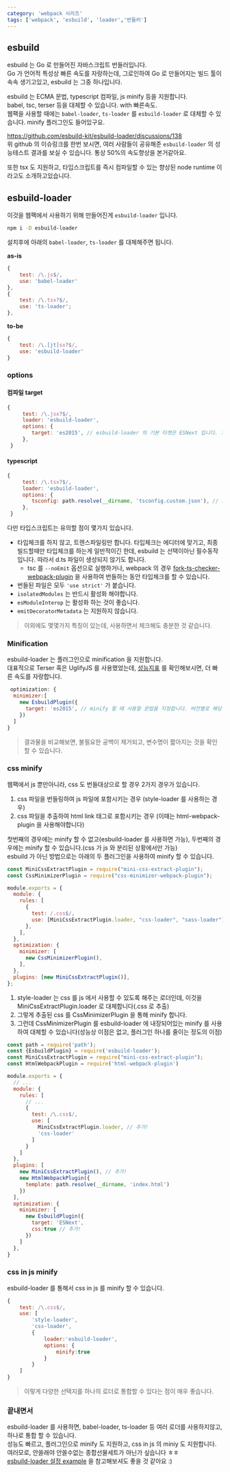 ```yaml
---
category: 'webpack 시리즈'
tags: ['webpack', 'esbuild', 'loader','번들러']
---
```


## esbuild 

esbuild 는 Go 로 만들어진 자바스크립트 번들러입니다.   
Go 가 언어적 특성상 빠른 속도를 자랑하는데, 그로인하여 Go 로 만들어지는 빌드 툴이 속속 생기고있고, esbuild 는 그중 하나입니다.   

esbuild 는 ECMA 문법, typescript 컴파일, js minify 등을 지원합니다.   
babel, tsc, terser 등을 대체할 수 있습니다. with 빠른속도.   
웹팩을 사용할 때에는 `babel-loader`, `ts-loader` 를 `esbuild-loader` 로 대체할 수 있습니다. minify 플러그인도 들어있구요.   

https://github.com/esbuild-kit/esbuild-loader/discussions/138   
위 github 의 이슈링크를 한번 보시면, 여러 사람들이 공유해준 `esbuild-loader` 의 성능테스트 결과를 보실 수 있습니다. 통상 50%의 속도향상을 본거같아요.

또한 tsx 도 지원하고, 타입스크립트를 즉시 컴파일할 수 있는 향상된 node runtime 이라고도 소개하고있습니다.

## esbuild-loader

이것을 웹팩에서 사용하기 위해 만들어진게 `esbuild-loader` 입니다.   

```bash
npm i -D esbuild-loader
```

설치후에 아래의 `babel-loader`, `ts-loader` 를 대체해주면 됩니다.

**as-is**
```js
{
    test: /\.js$/,
    use: 'babel-loader'
},
{
    test: /\.tsx?$/,
    use: 'ts-loader';
},
```

**to-be**
```js
{
    test: /\.[jt]sx?$/,
    use: 'esbuild-loader'
}
```

### options

#### 컴파일 target

```js
{
     test: /\.jsx?$/,
     loader: 'esbuild-loader',
     options: {
        target: 'es2015', // esbuild-loader 의 기본 타켓은 ESNext 입니다. 기본적으로 어떤 transpile 도 하지 않기 때문에, 이 옵션을 통해 타겟을 지정해주어야합니다.
     },
 }
```

#### typescript

```js
{
     test: /\.tsx?$/,
     loader: 'esbuild-loader',
     options: {
        tsconfig: path.resolve(__dirname, 'tsconfig.custom.json'), // 프로젝트의 루트에 tscofnig.json 이있다면, 자동으로 인식합니다. 하지만 지정하고싶다면, 이 옵션을 통해 tsconfig 를 지정해주어야합니다.
     },
 }
```

다만 타입스크립트는 유의할 점이 몇가지 있습니다.   

- 타입체크를 하지 않고, 트렌스파일링만 합니다. 타입체크는 에디터에 맞기고, 최종 빌드할때만 타입체크를 하는게 일반적이긴 한데, esbuild 는 선택이아닌 필수동작입니다. 따라서 d.ts 파일이 생성되지 않기도 합니다.
  - tsc 를 `--noEmit` 옵션으로 실행하거나, webpack 의 경우 [fork-ts-checker-webpack-plugin](https://github.com/TypeStrong/fork-ts-checker-webpack-plugin) 을 사용하여 번들하는 동안 타입체크를 할 수 있습니다.
- 번들된 파일은 모두 `'use strict'` 가 붙습니다. 
- `isolatedModules` 는 반드시 활성화 해야합니다. 
- `esModuleInterop` 는 활성화 하는 것이 좋습니다.
- `emitDecoratorMetadata` 는 지원하지 않습니다.

> 이외에도 몇몇가지 특징이 있는데, 사용하면서 체크해도 충분한 것 같습니다.

### Minification

esbuild-loader 는 플러그인으로 minification 을 지원합니다.   
대표적으로 Terser 혹은 UglifyJS 를 사용했었는데, [성능지표](https://github.com/privatenumber/minification-benchmarks) 를 확인해보시면, 더 빠른 속도를 자랑합니다.   

```js
 optimization: {
  minimizer:[
    new EsbuildPlugin({
      target: 'es2015', // minify 할 때 사용할 문법을 지정합니다. 버전별로 해당 문법을 활용합니다.
    })
  ]
}
```

> 결과물을 비교해보면, 불필요한 공백이 제거되고, 변수명이 짧아지는 것을 확인할 수 있습니다.

### css minify

웹팩에서 js 뿐만아니라, css 도 번들대상으로 할 경우 2가지 경우가 있습니다.   

1. css 파일을 번들링하여 js 파일에 포함시키는 경우 (style-loader 를 사용하는 경우)
2. css 파일을 추출하여 html link 태그로 포함시키는 경우 (이때는 html-webpack-plugin 을 사용해야합니다)

첫번째의 경우에는 minify 할 수 없고(esbuild-loader 를 사용하면 가능), 두번째의 경우에는 minify 할 수 있습니다.(css 가 js 와 분리된 상황에서만 가능)   
esbuild 가 아닌 방법으로는 아래의 두 플러그인을 사용하여 minify 할 수 있습니다.

```js 
const MiniCssExtractPlugin = require("mini-css-extract-plugin");
const CssMinimizerPlugin = require("css-minimizer-webpack-plugin");

module.exports = {
  module: {
    rules: [
      {
        test: /.css$/,
        use: [MiniCssExtractPlugin.loader, "css-loader", "sass-loader"],
      },
    ],
  },
  optimization: {
    minimizer: [
      new CssMinimizerPlugin(),
    ],
  },
  plugins: [new MiniCssExtractPlugin()],
};

```

1. style-loader 는 css 를 js 에서 사용할 수 있도록 해주는 로더인데, 이것을 MiniCssExtractPlugin.loader 로 대체합니다(.css 로 추출)
2. 그렇게 추출된 css 를 CssMinimizerPlugin 을 통해 minify 합니다.
3. 그런데 CssMinimizerPlugin 를 esbuild-loader 에 내장되어있는 minify 를 사용하여 대체할 수 있습니다(성능상 이점은 없고, 플러그인 하나를 줄이는 정도의 이점)

```js
const path = require('path');
const {EsbuildPlugin} = require('esbuild-loader');
const MiniCssExtractPlugin = require("mini-css-extract-plugin");
const HtmlWebpackPlugin = require('html-webpack-plugin')

module.exports = {
  // ...
  module: {
    rules: [
      // ...
      {
        test: /\.css$/,
        use: [
          MiniCssExtractPlugin.loader, // 추가!
          'css-loader'
        ]
      }
    ]
  },
  plugins: [
    new MiniCssExtractPlugin(), // 추가!
    new HtmlWebpackPlugin({
      template: path.resolve(__dirname, 'index.html')
    })
  ],
  optimization: {
    minimizer: [
      new EsbuildPlugin({
        target: 'ESNext',
        css:true // 추가!
      })
    ]
  },
}
```

### css in js minify

esbuild-loader 를 통해서 css in js 를 minify 할 수 있습니다.   

```js
{
    test: /\.css$/,
    use: [
        'style-loader',
        'css-loader',
        {
            loader:'esbuild-loader',
            options: {
                minify:true
            }
        }
    ]
}
```

> 이렇게 다양한 선택지를 하나의 로더로 통합할 수 있다는 점이 매우 좋습니다.

### 끝내면서

esbuild-loader 를 사용하면, babel-loader, ts-loader 등 여러 로더를 사용하지않고, 하나로 통합 할 수 있습니다.   
성능도 빠르고, 플러그인으로 minify 도 지원하고, css in js 의 miniy 도 지원합니다.   
여러모로, 안쓸래야 안쓸수없는 종합선물세트가 아닌가 싶습니다 ㅎㅎ   
[esbuild-loader 설정 example](https://github.com/esbuild-kit/esbuild-loader-examples) 을 참고해보셔도 좋을 것 같아요 :)

